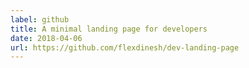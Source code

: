 ```yaml
---
label: github
title: A minimal landing page for developers
date: 2018-04-06
url: https://github.com/flexdinesh/dev-landing-page
---
```


